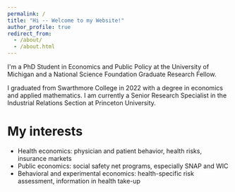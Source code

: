 ```yaml
---
permalink: /
title: "Hi -- Welcome to my Website!"
author_profile: true
redirect_from: 
  - /about/
  - /about.html
---
```


I'm a PhD Student in Economics and Public Policy at the University of Michigan and a National Science Foundation Graduate Research Fellow.

I graduated from Swarthmore College in 2022 with a degree in economics and applied mathematics. I am currently a Senior Research Specialist in the Industrial Relations Section at Princeton University.

My interests
======
* Health economics: physician and patient behavior, health risks, insurance markets
* Public economics: social safety net programs, especially SNAP and WIC
* Behavioral and experimental economics: health-specific risk assessment, information in health take-up

